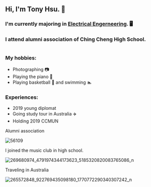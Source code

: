## Hi, I'm Tony Hsu. 👋

### I'm currently majoring in [Electrical Engerneering](https://www.dece.nctu.edu.tw/). 🖥
### I attend alumni association of Ching Cheng High School.
#

### My hobbies:
- Photographing 📷
- Playing the piano 🎹
- Playing basketball 🏀 and swimming 🏊

### Experiences:
- 2019 young diplomat
- Going study tour in Australia ✈️
- Holding 2019 CCMUN


Alumni association

![56109](https://user-images.githubusercontent.com/98265780/150689295-1c46661c-f241-4617-a896-3d0161189b59.jpg)

I joined the music club in high school.

![269680974_4791974344173623_5185320820083765086_n](https://user-images.githubusercontent.com/98265780/150689690-e50d7aa3-8ea9-45af-9cbc-19cb7775f417.jpg)

Traveling in Australia

![265572848_922769435098180_1770772290340307242_n](https://user-images.githubusercontent.com/98265780/150690408-f11bfcbc-42a4-413c-b5cb-c12cf905e6fb.jpg)





<!--
**tonyyjhsu/tonyyjhsu** is a ✨ _special_ ✨ repository because its `README.md` (this file) appears on your GitHub profile.

Here are some ideas to get you started:

- 🔭 I’m currently working on ...
- 🌱 I’m currently learning ...
- 👯 I’m looking to collaborate on ...
- 🤔 I’m looking for help with ...
- 💬 Ask me about ...
- 📫 How to reach me: ...
- 😄 Pronouns: ...
- ⚡ Fun fact: ...
-->
